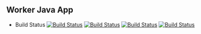 ## Worker Java App
  * Build Status
[![Build Status](https://e25d0eebfa61.ngrok-free.app/buildStatus/icon?job=instavote%2Fworker-build)](https://e25d0eebfa61.ngrok-free.app/job/instavote/job/worker-build/)
[![Build Status](http://127.0.0.1:8080/buildStatus/icon?job=instavote%2Fworker-build)](http://127.0.0.1:8080/job/instavote/job/worker-build/)
[![Build Status](http://35.197.102.152:8080/buildStatus/icon?job=job-01)](http://35.197.102.152:8080/job/job-01/)
[![Build Status](http://35.197.102.152:8080/buildStatus/icon?job=job-02&subject=UnitTest)](http://35.197.102.152:8080/job/job-02/)

